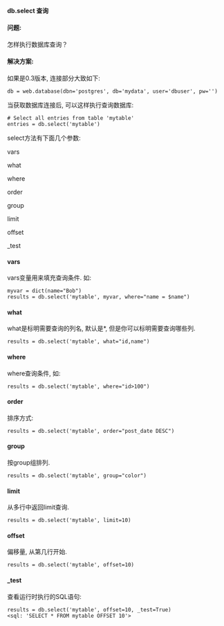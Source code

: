  

#### db.select 查询




#### 问题:



怎样执行数据库查询？




#### 解决方案:



如果是0.3版本, 连接部分大致如下:




```
db = web.database(dbn='postgres', db='mydata', user='dbuser', pw='')

```


当获取数据库连接后, 可以这样执行查询数据库:




```
# Select all entries from table 'mytable'
entries = db.select('mytable')

```


select方法有下面几个参数:




vars

what

where

order

group

limit

offset

_test



#### vars



vars变量用来填充查询条件.  如:




```
myvar = dict(name="Bob")
results = db.select('mytable', myvar, where="name = $name")

```



#### what



what是标明需要查询的列名, 默认是*, 但是你可以标明需要查询哪些列.




```
results = db.select('mytable', what="id,name")

```



#### where



where查询条件, 如:




```
results = db.select('mytable', where="id>100")

```



#### order



排序方式:




```
results = db.select('mytable', order="post_date DESC")

```



#### group



按group组排列.




```
results = db.select('mytable', group="color")    

```



#### limit



从多行中返回limit查询.




```
results = db.select('mytable', limit=10) 

```



#### offset



偏移量, 从第几行开始.




```
results = db.select('mytable', offset=10) 

```



#### _test



查看运行时执行的SQL语句:




```
results = db.select('mytable', offset=10, _test=True) 
<sql: 'SELECT * FROM mytable OFFSET 10'>

```




 
 


